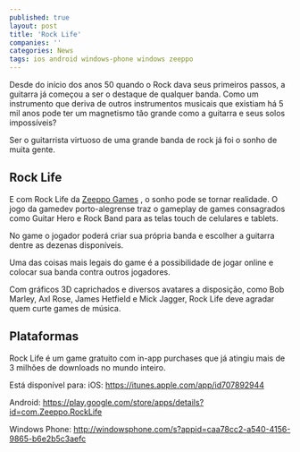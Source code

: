 ```yaml
---
published: true
layout: post
title: 'Rock Life'
companies: ''
categories: News
tags: ios android windows-phone windows zeeppo
---
```

Desde do início dos anos 50 quando o Rock dava seus primeiros passos, a guitarra já começou a ser o destaque de qualquer banda. Como um instrumento que deriva de outros instrumentos musicais que existiam há 5 mil anos pode ter um magnetismo tão grande como a guitarra e seus solos impossíveis?

Ser o guitarrista virtuoso de uma grande banda de rock já foi o sonho de muita gente.

## Rock Life

E com Rock Life da <a href="http://zeeppo.com" target="_blank">Zeeppo Games</a>
, o sonho pode se tornar realidade. O jogo da gamedev porto-alegrense traz o gameplay de games consagrados como Guitar Hero e Rock Band para as telas touch de celulares e tablets. 




No game o jogador poderá criar sua própria banda e escolher a guitarra dentre as dezenas disponíveis.

Uma das coisas mais legais do game é a possibilidade de jogar online e colocar sua banda contra outros jogadores.

Com gráficos 3D caprichados e diversos avatares a disposição, como Bob Marley, Axl Rose, James Hetfield e Mick Jagger, Rock Life deve agradar quem curte games de música.




## Plataformas
Rock Life é um game gratuito com in-app purchases que já atingiu mais de 3 milhões de downloads no mundo inteiro.

Está disponível para:
iOS: <a href="https://itunes.apple.com/app/id707892944" target="_blank">https://itunes.apple.com/app/id707892944</a>


Android: <a href="https://play.google.com/store/apps/details?id=com.Zeeppo.RockLife" target="_blank">https://play.google.com/store/apps/details?id=com.Zeeppo.RockLife</a>


Windows Phone: <a href="http://windowsphone.com/s?appid=caa78cc2-a540-4156-9865-b6e2b5c3aefc" target="_blank">http://windowsphone.com/s?appid=caa78cc2-a540-4156-9865-b6e2b5c3aefc</a>

